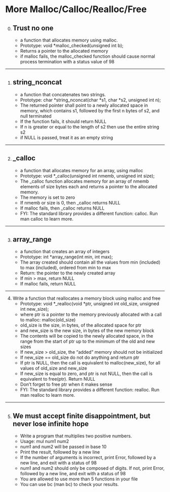 # More Malloc/Calloc/Realloc/Free

0. ## Trust no one
   * a function that allocates memory using malloc.
   * Prototype: void *malloc_checked(unsigned int b);
   * Returns a pointer to the allocated memory
   * if malloc fails, the malloc_checked function should cause normal process termination with a status value of 98

-----------------------------------------------------
1. ## string_nconcat
   *  a function that concatenates two strings.
   * Prototype: char *string_nconcat(char *s1, char *s2, unsigned int n);
   * The returned pointer shall point to a newly allocated space in memory, which contains s1, followed by the first n bytes of s2, and null terminated
   * If the function fails, it should return NULL
   * If n is greater or equal to the length of s2 then use the entire string s2
   * if NULL is passed, treat it as an empty string

-----------------------------------------------------
2. ## _calloc
   * a function that allocates memory for an array, using malloc
   * Prototype: void *_calloc(unsigned int nmemb, unsigned int size);
   * The _calloc function allocates memory for an array of nmemb elements of size bytes each and returns a pointer to the allocated memory.
   * The memory is set to zero
   * If nmemb or size is 0, then _calloc returns NULL
   * If malloc fails, then _calloc returns NULL
   * FYI: The standard library provides a different function: calloc. Run man calloc to learn more.

-------------------------------------------------------
3. ## array_range
   * a function that creates an array of integers
   * Prototype: int *array_range(int min, int max);
   * The array created should contain all the values from min (included) to max (included), ordered from min to max
   * Return: the pointer to the newly created array
   * If min > max, return NULL
   * If malloc fails, return NULL

-------------------------------------------------------
4. Write a function that reallocates a memory block using malloc and free
   * Prototype: void *_realloc(void *ptr, unsigned int old_size, unsigned int new_size);
   * where ptr is a pointer to the memory previously allocated with a call to malloc: malloc(old_size)
   * old_size is the size, in bytes, of the allocated space for ptr
   * and new_size is the new size, in bytes of the new memory block
   * The contents will be copied to the newly allocated space, in the range from the start of ptr up to the minimum of the old and new sizes
   * If new_size > old_size, the “added” memory should not be initialized
   * If new_size == old_size do not do anything and return ptr
   * If ptr is NULL, then the call is equivalent to malloc(new_size), for all values of old_size and new_size
   * If new_size is equal to zero, and ptr is not NULL, then the call is equivalent to free(ptr). Return NULL
   * Don’t forget to free ptr when it makes sense
   * FYI: The standard library provides a different function: realloc. Run man realloc to learn more.

------------------------------------------------------
5. ## We must accept finite disappointment, but never lose infinite hope
   * Write a program that multiplies two positive numbers.
   * Usage: mul num1 num2
   * num1 and num2 will be passed in base 10
   * Print the result, followed by a new line
   * If the number of arguments is incorrect, print Error, followed by a new line, and exit with a status of 98
   * num1 and num2 should only be composed of digits. If not, print Error, followed by a new line, and exit with a status of 98
   * You are allowed to use more than 5 functions in your file
   * You can use bc (man bc) to check your results.

